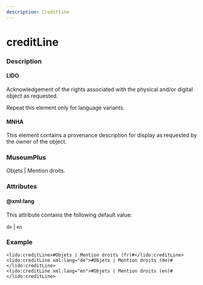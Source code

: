 ```yaml
---
description: Creditline
---
```


# creditLine

### Description

#### LIDO

Acknowledgement of the rights associated with the physical and/or digital object as requested.

Repeat this element only for language variants.

#### MNHA

This element contains a provenance description for display as requested by the owner of the object.

### MuseumPlus

Objets \| Mention droits.

### Attributes

#### @xml:lang

This attribute contains the following default value:

`de` \| `en`

### Example

```markup
<lido:creditLine>#Objets | Mention droits (fr)#</lido:creditLine>
<lido:creditLine xml:lang="de">#Objets | Mention droits (de)#</lido:creditLine>
<lido:creditLine xml:lang="en">#Objets | Mention droits (en)#</lido:creditLine>
```

